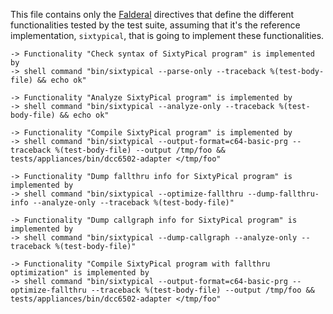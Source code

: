 This file contains only the [Falderal][] directives that define the different
functionalities tested by the test suite, assuming that it's the reference
implementation, `sixtypical`, that is going to implement these functionalities.

[Falderal]:     http://catseye.tc/node/Falderal

    -> Functionality "Check syntax of SixtyPical program" is implemented by
    -> shell command "bin/sixtypical --parse-only --traceback %(test-body-file) && echo ok"

    -> Functionality "Analyze SixtyPical program" is implemented by
    -> shell command "bin/sixtypical --analyze-only --traceback %(test-body-file) && echo ok"

    -> Functionality "Compile SixtyPical program" is implemented by
    -> shell command "bin/sixtypical --output-format=c64-basic-prg --traceback %(test-body-file) --output /tmp/foo && tests/appliances/bin/dcc6502-adapter </tmp/foo"

    -> Functionality "Dump fallthru info for SixtyPical program" is implemented by
    -> shell command "bin/sixtypical --optimize-fallthru --dump-fallthru-info --analyze-only --traceback %(test-body-file)"

    -> Functionality "Dump callgraph info for SixtyPical program" is implemented by
    -> shell command "bin/sixtypical --dump-callgraph --analyze-only --traceback %(test-body-file)"

    -> Functionality "Compile SixtyPical program with fallthru optimization" is implemented by
    -> shell command "bin/sixtypical --output-format=c64-basic-prg --optimize-fallthru --traceback %(test-body-file) --output /tmp/foo && tests/appliances/bin/dcc6502-adapter </tmp/foo"

